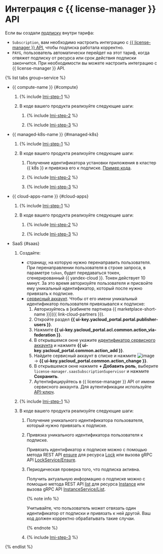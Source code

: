 # Интеграция с {{ license-manager }} API

Если вы создали [подписку](../concepts/subscription.md) внутри тарифа:
* `Subscription`, вам необходимо настроить интеграцию с [{{ license-manager }} API](../license-manager/api-ref/index.md), чтобы подписка работала корректно.
* `PAYG`, пользователь автоматически перейдет на этот тариф, когда отвяжет подписку от ресурса или срок действия подписки закончится. При необходимости вы можете настроить интеграцию с {{ license-manager }} API.

{% list tabs group=service %}

- {{ compute-name }} {#compute}

    1. {% include [lmi-step-1](../../_includes/marketplace/lmi-step-1.md) %}

    1. В коде вашего продукта реализуйте следующие шаги:

        1. {% include [lmi-step-2](../../_includes/marketplace/lmi-step-2.md) %}

        1. {% include [lmi-step-3](../../_includes/marketplace/lmi-step-3.md) %}

- {{ managed-k8s-name }} {#managed-k8s}

    1. {% include [lmi-step-1](../../_includes/marketplace/lmi-step-1.md) %}

    1. В коде вашего продукта реализуйте следующие шаги:

        1. Получение идентификатора установки приложения в кластер {{ k8s }} и привязка его к подписке. [Пример кода](https://github.com/yandex-cloud-examples/yc-marketplace-k8s-check-licenses/tree/main).

        1. {% include [lmi-step-2](../../_includes/marketplace/lmi-step-2.md) %}

        1. {% include [lmi-step-3](../../_includes/marketplace/lmi-step-3.md) %}

- {{ cloud-apps-name }} {#cloud-apps}

    1. {% include [lmi-step-1](../../_includes/marketplace/lmi-step-1.md) %}

    1. В коде вашего продукта реализуйте следующие шаги:

        1. {% include [lmi-step-2](../../_includes/marketplace/lmi-step-2.md) %}

        1. {% include [lmi-step-3](../../_includes/marketplace/lmi-step-3.md) %}

- SaaS {#saas}

    1. Создайте:

        * страницу, на которую нужно перенаправить пользователя. При перенаправлении пользователя в строке запроса, в параметре `token`, будет передаваться токен, сгенерированный {{ yandex-cloud }}. Токен действует 10 минут. За это время авторизуйте пользователя и присвойте ему уникальный идентификатор, который после нужно привязать к подписке.
        * [сервисный аккаунт](../../iam/operations/sa/create.md). Чтобы от его имени уникальный идентификатор пользователя привязывался к подписке:
            1. Авторизуйтесь в [кабинете партнера {{ marketplace-short-name }}]({{ link-cloud-partners }}).
            1. Откройте раздел **{{ ui-key.yacloud_portal.portal.publisher-users }}**.
            1. Нажмите **{{ ui-key.yacloud_portal.acl.common.action_via-federation }}**.
            1. В открывшемся окне укажите [идентификатор сервисного аккаунта](../../iam/operations/sa/get-id.md) и нажмите **{{ ui-key.yacloud_portal.common.action_add }}**.
            1. Найдите сервисный аккаунт в списке и нажмите ![image](../../_assets/marketplace/three_dots.png) → **{{ ui-key.yacloud_portal.common.action_change }}**.
            1. В открывшемся окне нажмите **+ Добавить роль**, выберите `license-manager.saasSubscriptionSupervisor` и нажмите **Сохранить**.
            1. Аутентифицируйтесь в {{ license-manager }} API от имени сервисного аккаунта. Для аутентификации используйте [API-ключ](../../iam/concepts/authorization/api-key.md).

    1. {% include [lmi-step-1](../../_includes/marketplace/lmi-step-1.md) %}

    1. В коде вашего продукта реализуйте следующие шаги:

        1. Получение уникального идентификатора пользователя, который нужно привязать к подписке.

        1. Привязка уникального идентификатора пользователя к подписке.

            Привязать идентификатор к подписке можно с помощью метода REST API [ensure](../license-manager/saas/api-ref/Lock/ensure.md) для ресурса [Lock](../license-manager/saas/api-ref/Lock/index.md) или вызова gRPC API [LockService/Ensure](../license-manager/saas/api-ref/grpc/lock_service.md#Ensure).

        1. Периодическая проверка того, что подписка активна.

            Получить актуальную информацию о подписке можно с помощью метода REST API [list](../license-manager/api-ref/Instance/list.md) для ресурса [Instance](../license-manager/api-ref/Instance/index.md) или вызова gRPC API [InstanceService/List](../license-manager/api-ref/grpc/instance_service.md#List).

            {% note info %}

            Учитывайте, что пользователь может отвязать один идентификатор от подписки и привязать к ней другой. Ваш код должен корректно обрабатывать такие случаи.

            {% endnote %}

        1. {% include [lmi-step-3](../../_includes/marketplace/lmi-step-3.md) %}

{% endlist %}
